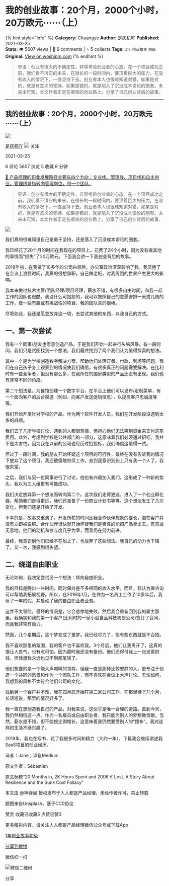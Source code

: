 # 我的创业故事：20个月，2000个小时，20万欧元······（上）
{% hint style="info" %}
**Category:** Chuangye
**Author:** [是灰机吖](https://www.woshipm.com/u/69206)
**Published:** 2021-03-25  
**Stats:** 👁️ 5607 views | 💬 6 comments | ⭐ 5 collects
**Tags:** `1年` `创业故事` `初级`
**Original:** [View on woshipm.com](https://www.woshipm.com/chuangye/4425329.html)
{% endhint %}
> 导语：创业有很大的不确定性，非常考验创业者的心态。在一个项目成功之前，我们看不清它的未来，在很长的一段时间内，要顶着巨大的压力，在没有收入的情况下，一直坚持下去。创业者本人也很难知道对错，如果是对的，就是有意义的坚持，如果是错的，就是陷入了沉没成本谬论的圈套。未来未可知，本文作者正走在艰难的创业路上，分享了自己创业背后的故事。

---

## 我的创业故事：20个月，2000个小时，20万欧元······（上）

[![](https://image.woshipm.com/wp-files/2019/12/eExfcnn7GeqYxrRzlDJp.gif!/both/72x72)](https://www.woshipm.com/u/69206)

[是灰机吖](https://www.woshipm.com/u/69206) ![](https://static.woshipm.com/tag/1124_1@2x.png) 关注

2021-03-25

6 评论 5607 浏览 5 收藏 8 分钟

[🔗 产品经理的职业发展路径主要有四个方向：专业线、管理线、项目线和自主创业。管理线是指转向管理岗位，带一个团队..](https://ke.qidianla.com/courses/90pm)

> 导语：创业有很大的不确定性，非常考验创业者的心态。在一个项目成功之前，我们看不清它的未来，在很长的一段时间内，要顶着巨大的压力，在没有收入的情况下，一直坚持下去。创业者本人也很难知道对错，如果是对的，就是有意义的坚持，如果是错的，就是陷入了沉没成本谬论的圈套。未来未可知，本文作者正走在艰难的创业路上，分享了自己创业背后的故事。

![](https://image.woshipm.com/wp-files/2021/03/4qDfNDvhBWJFle7N0kYg.jpg)

我们真的很难知道自己是勇于坚持，还是落入了沉没成本谬论的圈套。

我已经花了20个月的时间在我现在的项目上，花费了2K个小时，因为没有做其他的事情而“损失”了20万欧元。下面我会讲一下我创业背后的故事。

2018年初，在我做了10多年的公司白领后，办公室政治深深影响了我。我厌倦了在会议上浪费时间，我真的很想辞职，自己做老板，对我周围的世界产生更大的影响。

我本来做过技术主管/团队经理/项目经理，薪水不错，有很多自由时间，和我一起工作的团队也很酷。我没什么可抱怨的，我可以按照自己的意愿安排一天或几周的工作，做一些有趣或有挑战性的项目，我的团队真的很棒。

尽管如此，我还是愿意放弃这一切，去尝试其他的东西，以我自己的方式。

## 一、第一次尝试

我有一个同事/朋友也愿意创造产品，于是我们开始一起进行头脑风暴。有一段时间，我们只是试图找到一个想法，我们最终找到了两个我们认为值得探索的想法。

其中一个是为学校创造数字解决方案，帮助他们处理订餐、付款、到场等问题。我们在自己孩子身上观察到的情况使我们确信，有很多真正的问题需要解决。在比利时有一些竞争者，但没有那么多，在我所在的国家类似的产品还没有出现。我们也有非常不同的角度。

第二个想法是，为餐馆创建一个数字平台，在平台上他们可以发布/定制菜单，有一个面向客户的后台渠道（例如，向客户发送促销信息），以提高客户忠诚度等等。

我们开始开发针对学校的产品。作为两个软件开发人员，我们在开发阶段没遇到太多的麻烦。

我们去了几所学校讨论，遇到的人都很热情，但担心他们无法筹到资金来支付这笔费用。此外，考虑到学校是公共部门的一部分，这意味着我们必须通过招标。我并不是太害怕，因为我在以前的公司也经历过招投标，我们确信这值得一试。

但过了一段时间，我的朋友开始怀疑这个项目的可行性，最终在没有告诉我的情况下放弃了这个项目。我还傻傻地继续工作，直到我意识到船上只有我一个人了。我很失望。

之后，我们与另一位同事进行了讨论，他也有兴趣加入我们。这形成了一种新的势头，我以为三人组更有可能成功。

我们决定放弃第一个想法而转向第二个。这次我们走得更远，进入了一个创业孵化器，帮助我们走得更远，我们还准备了一份商业计划书等等。这个想法发生了几次变化，但我们还是开始了开发。

不幸的是，故事又重演了。开发所花的时间比我合作伙伴想象的要长，潜在客户并没有立即被说服。合作伙伴很快就开始怀疑我们是否真的能把产品卖出去。有意或无意地，他们的动机和参与度几乎为零，而我仍在努力前进。

最终，我意识到他们已经不在船上了，也放弃了这些想法。我自己的动力也下降了。又一次，我感到很失望。

## 二、绕道自由职业

无论如何，我决定尝试另一个想法：转向自由职业。

我的目标是腾出一些时间，同时保持差不多相同的收入水平。而且，我认为做咨询可以帮助我拓展视野。所以，在2019年1月，在作为一名员工工作了10多年后，我休了一年的假，并启动了我的自由职业者业务。

这并不太冒险，最坏的情况是，它会悲惨地失败，然后我会重新回到我的雇主那里。我确实和我的第一个客户(比利时的一家小型食品科技初创公司)签订了合同，而且我非常有动力。

然而，几个星期后，这个梦变成了噩梦。我已经尽力了，但有些东西就是不合拍。

我不喜欢那里的氛围，我的客户也不喜欢我。3个月后，他们让我离开了，这真的很让人丧气，也有点可怕，因为那时我还没有备份。他们还得付我上一张发票的钱，但我想我永远也见不到那笔钱了。

他们想要的是一个能大声喊叫的领导，但我一直是那种比较安静的人，更专注于创造一个共同的愿景和作为一个团队工作，而不喜欢在会议上大声讨论。无论如何，我想我的风格不太符合他们公司的文化。

找到另一个客户并不难，我在四月底开始在第二家公司工作，在那里待了几个月，长话短说，那里的情况好多了。

我一直在想创造我自己的产品，对我来说，这似乎是唯一合理的道路。直到今天，我仍然相信这一点。作为一名雇员或自由职业者，我只能为别人的梦想做贡献。当然，薪水是不错，但不能按比例增长，这意味着我仍然要受别人的“摆布”。我对这样的生活不感兴趣了。

2019年，我也在写书，花了我很多时间和精力（大约一年），下篇我会继续讲述我SaaS项目的创业经历。

译者：Jane；译自Medium

原文作者：Sébastien

原文标题“20 Months in, 2K Hours Spent and 200K € Lost. A Story About Resilience and the Sunk Cost Fallacy”

本文由 @神译局 授权发布于人人都是产品经理，未经作者许可，禁止转载

题图来自Unsplash，基于CC0协议

赞赏 收藏已收藏5 点赞已赞3

更多精彩内容，请关注人人都是产品经理微信公众号或下载App

[1年](https://www.woshipm.com/tag/1%e5%b9%b4)[创业故事](https://www.woshipm.com/tag/%e5%88%9b%e4%b8%9a%e6%95%85%e4%ba%8b)[初级](https://www.woshipm.com/tag/%e5%88%9d%e7%ba%a7)

[分享到微博](https://service.weibo.com/share/share.php?appkey=2775287854&title=我的创业故事：20个月，2000个小时，20万欧元······（上）&url=https://www.woshipm.com/chuangye/4425329.html&pic=https://image.woshipm.com/wp-files/2021/03/4qDfNDvhBWJFle7N0kYg.jpg)

微信扫一扫

![微信二维码](https://api.pwmqr.com/qrcode/create/?url=https://www.woshipm.com/chuangye/4425329.html)

分享